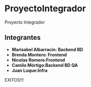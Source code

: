 # ProyectoIntegrador
Proyecto Integrador

## Integrantes

- **Marisabel Albarracin: Backend BD**
- **Brenda Montero: Frontend**
- **Nicolas Romero:Frontend**
- **Camilo Mórtigo:Backend BD QA**
- **Juan Luque:Infra**

EXITOS!!!
